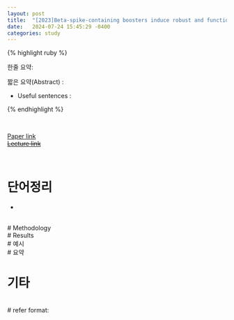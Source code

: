 ```yaml
---
layout: post
title:  "[2023]Beta-spike-containing boosters induce robust and functional antibody responses to SARS-CoV-2 in macaques primed with distinct vaccines"  
date:   2024-07-24 15:45:29 -0400
categories: study
---
```


{% highlight ruby %}


한줄 요약: 

짧은 요약(Abstract) :    



* Useful sentences :  


{% endhighlight %}  

<br/>

[Paper link]()  
[~~Lecture link~~]()   

<br/>

# 단어정리  
*  
 
<br/>
# Methodology    


<br/>
# Results  



<br/>
# 예시  


<br/>  
# 요약 



# 기타  


<br/>
# refer format:     



